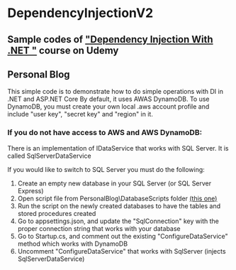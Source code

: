 # DependencyInjectionV2
## Sample codes of ["Dependency Injection With .NET "](https://www.udemy.com/dependency-injection-in-net-core-2-and-aspnet-core-2/?couponCode=REFLECTIONINCRS) course on Udemy

## Personal Blog
This simple code is to demonstrate how to do simple operations with DI in .NET  and ASP.NET Core
By default, it uses AWAS DynamoDB. To use DynamoDB, you must create your own local .aws account profile and include "user key", "secret key" and "region" in it.

### If you do not have access to AWS and AWS DynamoDB:
There is an implementation of IDataService that works with SQL Server. It is called SqlServerDataService

If you would like to switch to SQL Server you must do the following:

1. Create an empty new database in your SQL Server (or SQL Server Express)
2. Open script file from PersonalBlog\DatabaseScripts folder [(this one)](https://github.com/aussiearef/DependencyInjectionV2/blob/master/PersonalBlog/DatabaseScripts/Create_All_Objects.sql)
3. Run the script on the newly created databases to have the tables and stored procedures created
4. Go to appsettings.json, and update the "SqlConnection" key with the proper connection string that works with your database
5. Go to Startup.cs, and comment out the existing "ConfigureDataService" method which works with DynamoDB
6. Uncomment "ConfigureDataService" that works with SqlServer (injects SqlServerDataService)
